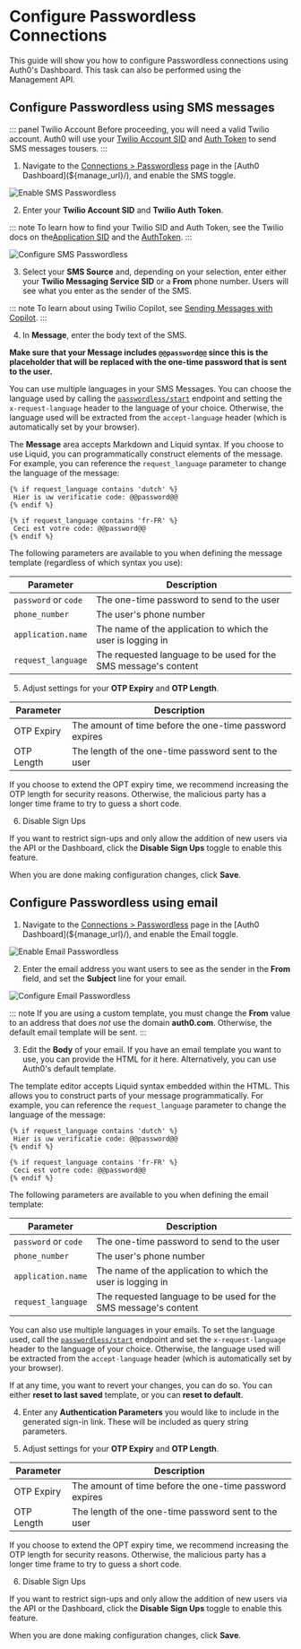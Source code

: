 # Configure Passwordless Connections

This guide will show you how to configure Passwordless connections using Auth0's Dashboard. This task can also be performed using the Management API.

## Configure Passwordless using SMS messages

::: panel Twilio Account
Before proceeding, you will need a valid Twilio account. Auth0 will use your [Twilio Account SID](https://www.twilio.com/help/faq/twilio-basics/what-is-an-application-sid) and [ Auth Token](https://www.twilio.com/help/faq/twilio-basics/what-is-the-auth-token-and-how-can-i-change-it) to send SMS messages tousers.
:::

1. Navigate to the [Connections > Passwordless](${manage_url}/#/connections/passwordless) page in the [Auth0 Dashboard](${manage_url}/), and enable the SMS toggle.

![Enable SMS Passwordless](/media/articles/connections/passwordless/connections-passwordless-list.png)

2. Enter your **Twilio Account SID** and **Twilio Auth Token**.

::: note
To learn how to find your Twilio SID and Auth Token, see the Twilio docs on the[Application SID](https://support.twilio.com/hc/en-us/articles/223136607-What-is-an-Application-SID-) and the [AuthToken](https://support.twilio.com/hc/en-us/articles/223136027-Auth-Tokens-and-How-to-Change-Them).
:::

![Configure SMS Passwordless](/media/articles/connections/passwordless/connections-passwordless-sms.png)

3. Select your **SMS Source** and, depending on your selection, enter either your **Twilio Messaging Service SID** or a **From** phone number. Users will see what you enter as the sender of the SMS.

::: note
To learn about using Twilio Copilot, see [Sending Messages with Copilot](https://www.twilio.com/docs/api/rest/sending-messages-copilot).
:::

4. In **Message**, enter the body text of the SMS.

**Make sure that your Message includes `@@password@@` since this is the placeholder that will be replaced with the one-time password that is sent to the user.**

You can use multiple languages in your SMS Messages. You can choose the language used by calling the [`passwordless/start`](/docs/api/authentication/reference#get-code-or-link) endpoint and setting the `x-request-language` header to the language of your choice. Otherwise, the language used will be extracted from the `accept-language` header (which is automatically set by your browser).

The **Message** area accepts Markdown and Liquid syntax. If you choose to use Liquid, you can programmatically construct elements of the message. For example, you can reference the `request_language` parameter to change the language of the message:

```text
{% if request_language contains 'dutch' %}
 Hier is uw verificatie code: @@password@@
{% endif %}

{% if request_language contains 'fr-FR' %}
 Ceci est votre code: @@password@@
{% endif %}
```

The following parameters are available to you when defining the message template (regardless of which syntax you use):

| Parameter | Description |
| - | - |
| `password` or `code` | The one-time password to send to the user |
| `phone_number ` | The user's phone number |
| `application.name` | The name of the application to which the user is logging in |
| `request_language` | The requested language to be used for the SMS message's content |

5. Adjust settings for your **OTP Expiry** and **OTP Length**.

| Parameter | Description |
| - | - |
| OTP Expiry | The amount of time before the one-time password expires |
| OTP Length | The length of the one-time password sent to the user |

If you choose to extend the OPT expiry time, we recommend increasing the OTP length for security reasons. Otherwise, the malicious party has a longer time frame to try to guess a short code.

6. Disable Sign Ups

If you want to restrict sign-ups and only allow the addition of new users via the API or the Dashboard, click the **Disable Sign Ups** toggle to enable this feature.

When you are done making configuration changes, click **Save**.

## Configure Passwordless using email

1. Navigate to the [Connections > Passwordless](${manage_url}/#/connections/passwordless) page in the [Auth0 Dashboard](${manage_url}/), and enable the Email toggle.

![Enable Email Passwordless](/media/articles/connections/passwordless/connections-passwordless-list.png)

2. Enter the email address you want users to see as the sender in the **From** field, and set the **Subject** line for your email.

![Configure Email Passwordless](/media/articles/connections/passwordless/connections-passwordless-email.png)

::: note
If you are using a custom template, you must change the **From** value to an address that does *not* use the domain **auth0.com**. Otherwise, the default email template will be sent.
:::

3. Edit the **Body** of your email. If you have an email template you want to use, you can provide the HTML for it here. Alternatively, you can use Auth0's default template.

The template editor accepts Liquid syntax embedded within the HTML. This allows you to construct parts of your message programmatically. For example, you can reference the `request_language` parameter to change the language of the message:

```text
{% if request_language contains 'dutch' %}
 Hier is uw verificatie code: @@password@@
{% endif %}

{% if request_language contains 'fr-FR' %}
 Ceci est votre code: @@password@@
{% endif %}
```

The following parameters are available to you when defining the email template:

| Parameter | Description |
| - | - |
| `password` or `code` | The one-time password to send to the user |
| `phone_number ` | The user's phone number |
| `application.name` | The name of the application to which the user is logging in |
| `request_language` | The requested language to be used for the SMS message's content |

You can also use multiple languages in your emails. To set the language used, call the [`passwordless/start`](/docs/api/authentication/reference#get-code-or-link) endpoint and set the `x-request-language` header to the language of your choice. Otherwise, the language used will be extracted from the `accept-language` header (which is automatically set by your browser).

If at any time, you want to revert your changes, you can do so. You can either **reset to last saved** template, or you can **reset to default**.

4. Enter any **Authentication Parameters** you would like to include in the generated sign-in link. These will be included as query string parameters.

5. Adjust settings for your **OTP Expiry** and **OTP Length**.

| Parameter | Description |
| - | - |
| OTP Expiry | The amount of time before the one-time password expires |
| OTP Length | The length of the one-time password sent to the user |

If you choose to extend the OPT expiry time, we recommend increasing the OTP length for security reasons. Otherwise, the malicious party has a longer time frame to try to guess a short code.

6. Disable Sign Ups

If you want to restrict sign-ups and only allow the addition of new users via the API or the Dashboard, click the **Disable Sign Ups** toggle to enable this feature.

When you are done making configuration changes, click **Save**.